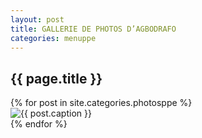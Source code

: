 ```yaml
---
layout: post
title: GALLERIE DE PHOTOS D’AGBODRAFO
categories: menuppe
---
```


## {{ page.title }}

<div id="sliderFrame" markdown="1">
<div id="slider" markdown="1">
{% for post in site.categories.photosppe %}
 <div class="figure" markdown="1">
  <img alt="{{ post.caption }}" src="{{ post.image }}" title="{{ post.imagetitle }}"/>
 </div>
{% endfor %}
</div>
</div>